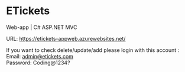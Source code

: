 # ETickets
Web-app | C# ASP.NET MVC

URL: https://etickets-appweb.azurewebsites.net/

If you want to check delete/update/add please login with this account : Email: admin@etickets.com	
                                                                        Password: Coding@1234?
